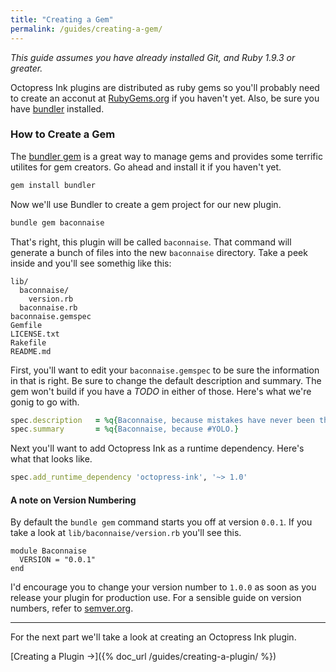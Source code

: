 ```yaml
---
title: "Creating a Gem"
permalink: /guides/creating-a-gem/
---
```


*This guide assumes you have already installed Git, and Ruby 1.9.3 or greater.*

Octopress Ink plugins are distributed as ruby gems so you'll probably need to create an acconut at [RubyGems.org](https://rubygems.org/sign_up) if you haven't yet. Also, be sure you have [bundler](http://bundler.io) installed.

### How to Create a Gem

The [bundler gem](http://bundler.io/) is a great way to manage gems and provides some terrific utilites for gem creators. Go ahead and
install it if you haven't yet.

```sh
gem install bundler
```

Now we'll use Bundler to create a gem project for our new plugin.

```sh
bundle gem baconnaise
```

That's right, this plugin will be called `baconnaise`. That command will generate a bunch of files into the new `baconnaise` directory. Take a peek inside and you'll see somethig like this:

```
lib/
  baconnaise/
    version.rb
  baconnaise.rb
baconnaise.gemspec
Gemfile
LICENSE.txt
Rakefile
README.md
```

First, you'll want to edit your `baconnaise.gemspec` to be sure the information in that is right. Be sure to change the default description and summary. The gem won't build if you have a *TODO* in either of those. Here's what we're gonig to go with.

```ruby
spec.description   = %q{Baconnaise, because mistakes have never been this spreadable.}
spec.summary       = %q{Baconnaise, because #YOLO.}
```

Next you'll want to add Octopress Ink as a runtime dependency. Here's what that looks like.

```ruby
spec.add_runtime_dependency 'octopress-ink', '~> 1.0'
```

#### A note on Version Numbering

By default the `bundle gem` command starts you off at version `0.0.1`. If you take a look at `lib/baconnaise/version.rb` you'll see this.

```
module Baconnaise
  VERSION = "0.0.1"
end
```

I'd encourage you to change your version number to `1.0.0` as soon as you release your plugin for production use. For a sensible guide on version numbers, refer to [semver.org](http://semver.org/).

---

For the next part we'll take a look at creating an Octopress Ink plugin.

[Creating a Plugin &rarr;]({% doc_url /guides/creating-a-plugin/ %})

